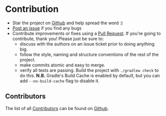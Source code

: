 # Contribution

* Star the project on [Github](https://github.com/brose-ebike/postgres-controller) and help spread the word :)
* [Post an issue](https://github.com/brose-ebike/postgres-controller/issues) if you find any bugs
* Contribute improvements or fixes using a [Pull Request](https://github.com/brose-ebike/postgres-controller/pulls). 
  If you're going to contribute, thank you! Please just be sure to:
  * discuss with the authors on an issue ticket prior to doing anything big.
  * follow the style, naming and structure conventions of the rest of the project.
  * make commits atomic and easy to merge.
  * verify all tests are passing. Build the project with `./gradlew check` to do this.
  **N.B.** Gradle's Build Cache is enabled by default, but you can add `--no-build-cache` flag to disable it.

## Contributors
The list of all [Contributors](https://github.com/brose-ebike/postgres-controller/graphs/contributors) can be found on [Github](https://github.com/brose-ebike/postgres-controller/graphs/contributors).
